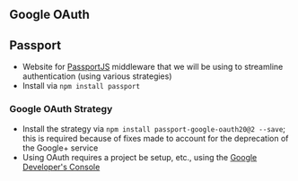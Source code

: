 ## Google OAuth

## Passport

- Website for [PassportJS](http://www.passportjs.org/) middleware that we will be using to streamline authentication (using various strategies)
- Install via `npm install passport`

### Google OAuth Strategy

- Install the strategy via `npm install passport-google-oauth20@2 --save`; this is required because of fixes made to account for the deprecation of the Google+ service
- Using OAuth requires a project be setup, etc., using the [Google Developer's Console](https://console.developers.google.com)
